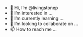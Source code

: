 - 👋 Hi, I’m @livingstonep
- 👀 I’m interested in ...
- 🌱 I’m currently learning ...
- 💞️ I’m looking to collaborate on ...
- 📫 How to reach me ...

<!---
livingstonep/livingstonep is a ✨ special ✨ repository because its `README.md` (this file) appears on your GitHub profile.
You can click the Preview link to take a look at your changes.
--->
